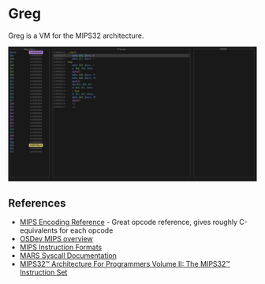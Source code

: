# Greg

Greg is a VM for the MIPS32 architecture.

![Screenshot](./img/screenshot.png)

## References

- [MIPS Encoding Reference](https://student.cs.uwaterloo.ca/~isg/res/mips/opcodes) - Great opcode reference, gives roughly C-equivalents for each opcode
- [OSDev MIPS overview](https://wiki.osdev.org/MIPS_Overview#Instruction_fields)
- [MIPS Instruction Formats](https://en.wikibooks.org/wiki/MIPS_Assembly/Instruction_Formats#I_Instructions)
- [MARS Syscall Documentation](https://dpetersanderson.github.io/Help/SyscallHelp.html)
- [MIPS32™ Architecture For Programmers Volume II: The MIPS32™ Instruction Set](https://www.cs.cornell.edu/courses/cs3410/2014sp/MIPS_Vol2.pdf)
